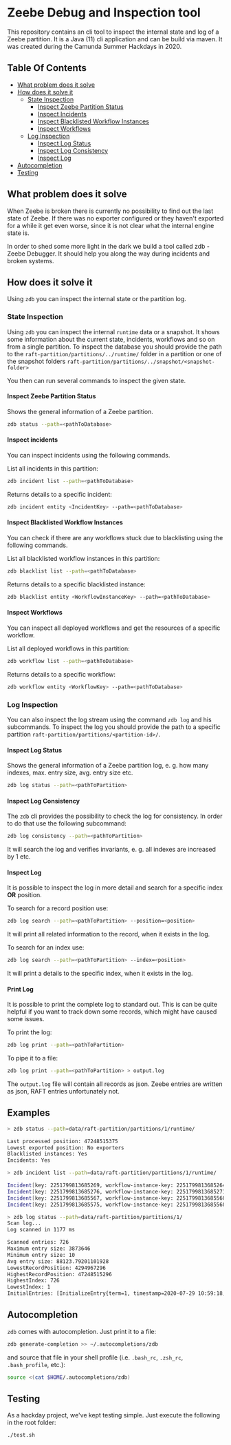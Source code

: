 # Zeebe Debug and Inspection tool

This repository contains an cli tool to inspect the internal state and log of a Zeebe partition. It is a Java (11) cli application and can be build via maven.
It was created during the Camunda Summer Hackdays in 2020.

## Table Of Contents

* [What problem does it solve](#what-problem-does-it-solve)
* [How does it solve it](#how-does-it-solve-it)
  * [State Inspection](#state-inspection)
    * [Inspect Zeebe Partition Status](#inspect-zeebe-partition-status)
    * [Inspect Incidents](#inspect-incidents)
    * [Inspect Blacklisted Workflow Instances](#inspect-blacklisted-workflow-instances)
    * [Inspect Workflows](#inspect-workflows)
  * [Log Inspection](#log-inspection)
    * [Inspect Log Status](#inspect-log-status)
    * [Inspect Log Consistency](#inspect-log-consistency)
    * [Inspect Log](#inspect-log)
 * [Autocompletion](#autocompletion)
 * [Testing](#testing)

## What problem does it solve

When Zeebe is broken there is currently no possibility to find out the last state of Zeebe.
If there was no exporter configured or they haven't exported for a while it get even worse, since it is not clear what the internal engine state is.

In order to shed some more light in the dark we build a tool called zdb - Zeebe Debugger. It should help you along the way during incidents and broken systems.

## How does it solve it

Using `zdb` you can inspect the internal state or the partition log.

### State Inspection

Using `zdb` you can inspect the internal `runtime` data or a snapshot.
It shows some information about the current state, incidents, workflows and so on from a single partition.
To inspect the database you should provide the path to the `raft-partition/partitions/../runtime/` folder in a partition or one of the snapshot folders `raft-partition/partitions/../snapshot/<snapshot-folder>`

You then can run several commands to inspect the given state.

#### Inspect Zeebe Partition Status

Shows the general information of a Zeebe partition.

```sh
zdb status --path=<pathToDatabase>
```

#### Inspect incidents

You can inspect incidents using the following commands.

List all incidents in this partition:

```sh
zdb incident list --path=<pathToDatabase>
```

Returns details to a specific incident:

```sh
zdb incident entity <IncidentKey> --path=<pathToDatabase>
```

#### Inspect Blacklisted Workflow Instances

You can check if there are any workflows stuck due to blacklisting using the following commands.

List all blacklisted workflow instances in this partition:

```sh
zdb blacklist list --path=<pathToDatabase>
```

Returns details to a specific blacklisted instance:

```sh
zdb blacklist entity <WorkflowInstanceKey> --path=<pathToDatabase>
```

#### Inspect Workflows
You can inspect all deployed workflows and get the resources of a specific workflow.

List all deployed workflows in this partition:

```sh
zdb workflow list --path=<pathToDatabase>
```

Returns details to a specific workflow:
```sh
zdb workflow entity <WorkflowKey> --path=<pathToDatabase>
```

### Log Inspection

You can also inspect the log stream using the command `zdb log` and his subcommands.
To inspect the log you should provide the path to a specific partition `raft-partition/partitions/<partition-id>/`.

#### Inspect Log Status

Shows the general information of a Zeebe partition log, e. g. how many indexes, max. entry size, avg. entry size etc.

```sh
zdb log status --path=<pathToPartition>
```

#### Inspect Log Consistency

The `zdb` cli provides the possibility to check the log for consistency. In order to do that use the following subcommand:

```sh
zdb log consistency --path=<pathToPartition>
```

It will search the log and verifies invariants, e. g. all indexes are increased by 1 etc.

#### Inspect Log

It is possible to inspect the log in more detail and search for a specific index **OR** position.

To search for a record position use:

```sh
zdb log search --path=<pathToPartition> --position=<position>
```
It will print all related information to the record, when it exists in the log.


To search for an index use:

```sh
zdb log search --path=<pathToPartition> --index=<position>
```

It will print a details to the specific index, when it exists in the log.

#### Print Log

It is possible to print the complete log to standard out. This is can be quite helpful if you want to track down some records, which might have caused some issues.

To print the log:

```sh
zdb log print --path=<pathToPartition>
```

To pipe it to a file:

```sh
zdb log print --path=<pathToPartition> > output.log
```
The `output.log` file will contain all records as json. Zeebe entries are written as json, RAFT entries unfortunately not.

## Examples

```sh
> zdb status --path=data/raft-partition/partitions/1/runtime/

Last processed position: 47248515375
Lowest exported position: No exporters
Blacklisted instances: Yes
Incidents: Yes
```

```sh
> zdb incident list --path=data/raft-partition/partitions/1/runtime/

Incident[key: 2251799813685269, workflow-instance-key: 2251799813685264, BPMN-process-id: "variable-mappings-workflow", error-type: IO_MAPPING_ERROR]
Incident[key: 2251799813685276, workflow-instance-key: 2251799813685271, BPMN-process-id: "variable-mappings-workflow", error-type: IO_MAPPING_ERROR]
Incident[key: 2251799813685567, workflow-instance-key: 2251799813685560, BPMN-process-id: "failing-job-workflow", error-type: UNHANDLED_ERROR_EVENT]
Incident[key: 2251799813685575, workflow-instance-key: 2251799813685568, BPMN-process-id: "failing-job-workflow", error-type: JOB_NO_RETRIES]
```

```sh
> zdb log status --path=data/raft-partition/partitions/1/
Scan log...
Log scanned in 1177 ms

Scanned entries: 726
Maximum entry size: 3873646
Minimum entry size: 10
Avg entry size: 88123.79201101928
LowestRecordPosition: 4294967296
HighestRecordPosition: 47248515296
HighestIndex: 726
LowestIndex: 1
InitialEntries: [InitializeEntry{term=1, timestamp=2020-07-29 10:59:18,416}, InitializeEntry{term=2, timestamp=2020-08-07 10:13:02,953}, InitializeEntry{term=3, timestamp=2020-08-07 10:49:02,330}, InitializeEntry{term=0, timestamp=1970-01-01 01:00:00,004}]
```

## Autocompletion
`zdb` comes with autocompletion. Just print it to a file:

```sh
zdb generate-completion >> ~/.autocompletions/zdb
```

and source that file in your shell profile (i.e. `.bash_rc`, `.zsh_rc`, `.bash_profile`, etc.):
```sh
source <(cat $HOME/.autocompletions/zdb)
```

## Testing
As a hackday project, we've kept testing simple. Just execute the following in the root folder:

```sh
./test.sh
```
